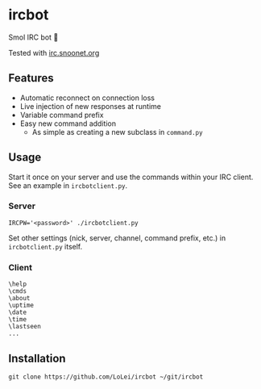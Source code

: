 # ircbot
Smol IRC bot :robot:

Tested with [irc.snoonet.org](https://snoonet.org/)

## Features
* Automatic reconnect on connection loss
* Live injection of new responses at runtime
* Variable command prefix
* Easy new command addition
  * As simple as creating a new subclass in `command.py`

## Usage
Start it once on your server and use the commands within your IRC client.  
See an example in `ircbotclient.py`.

### Server
```
IRCPW='<password>' ./ircbotclient.py
```

Set other settings (nick, server, channel, command prefix, etc.) in `ircbotclient.py` itself.

### Client
```
\help
\cmds
\about
\uptime
\date
\time
\lastseen
...
```

## Installation
```
git clone https://github.com/LoLei/ircbot ~/git/ircbot
```
